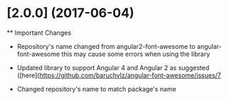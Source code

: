 # [2.0.0] (2017-06-04)

** Important Changes
* Repository's name changed from angular2-font-awesome to angular-font-awesome this may cause some errors when using the library

* Updated library to support Angular 4 and Angular 2 as suggested ([here](https://github.com/baruchvlz/angular-font-awesome/issues/7
* Changed repository's name to match package's name
  
